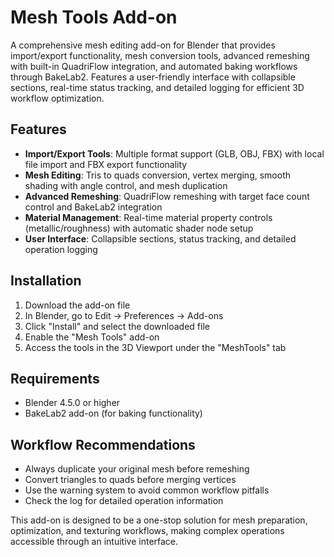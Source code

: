 # Mesh Tools Add-on

A comprehensive mesh editing add-on for Blender that provides import/export functionality, mesh conversion tools, advanced remeshing with built-in QuadriFlow integration, and automated baking workflows through BakeLab2. Features a user-friendly interface with collapsible sections, real-time status tracking, and detailed logging for efficient 3D workflow optimization.

## Features

- **Import/Export Tools**: Multiple format support (GLB, OBJ, FBX) with local file import and FBX export functionality
- **Mesh Editing**: Tris to quads conversion, vertex merging, smooth shading with angle control, and mesh duplication
- **Advanced Remeshing**: QuadriFlow remeshing with target face count control and BakeLab2 integration
- **Material Management**: Real-time material property controls (metallic/roughness) with automatic shader node setup
- **User Interface**: Collapsible sections, status tracking, and detailed operation logging

## Installation

1. Download the add-on file
2. In Blender, go to Edit → Preferences → Add-ons
3. Click "Install" and select the downloaded file
4. Enable the "Mesh Tools" add-on
5. Access the tools in the 3D Viewport under the "MeshTools" tab

## Requirements

- Blender 4.5.0 or higher
- BakeLab2 add-on (for baking functionality)

## Workflow Recommendations

- Always duplicate your original mesh before remeshing
- Convert triangles to quads before merging vertices
- Use the warning system to avoid common workflow pitfalls
- Check the log for detailed operation information

This add-on is designed to be a one-stop solution for mesh preparation, optimization, and texturing workflows, making complex operations accessible through an intuitive interface.